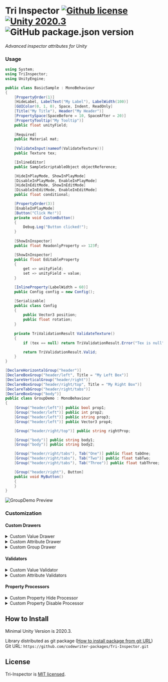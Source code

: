 # Tri Inspector [![Github license](https://img.shields.io/github/license/codewriter-packages/Tri-Inspector.svg?style=flat-square)](#) [![Unity 2020.3](https://img.shields.io/badge/Unity-2020.3+-2296F3.svg?style=flat-square)](#) ![GitHub package.json version](https://img.shields.io/github/package-json/v/codewriter-packages/Tri-Inspector?style=flat-square)
_Advanced inspector attributes for Unity_

### Usage

```csharp
using System;
using TriInspector;
using UnityEngine;

public class BasicSample : MonoBehaviour
{
    [PropertyOrder(1)]
    [HideLabel, LabelText("My Label"), LabelWidth(100)]
    [GUIColor(0, 1, 0), Space, Indent, ReadOnly]
    [Title("My Title"), Header("My Header")]
    [PropertySpace(SpaceBefore = 10, SpaceAfter = 20)]
    [PropertyTooltip("My Tooltip")]
    public float unityField;
    
    [Required]
    public Material mat;
    
    [ValidateInput(nameof(ValidateTexture))]
    public Texture tex;

    [InlineEditor]
    public SampleScriptableObject objectReference;

    [HideInPlayMode, ShowInPlayMode]
    [DisableInPlayMode, EnableInPlayMode]
    [HideInEditMode, ShowInEditMode]
    [DisableInEditMode, EnableInEditMode]
    public float conditional;

    [PropertyOrder(3)]
    [EnableInPlayMode]
    [Button("Click Me!")]
    private void CustomButton()
    {
        Debug.Log("Button clicked!");
    }
    
    [ShowInInspector]
    public float ReadonlyProperty => 123f;

    [ShowInInspector]
    public float EditableProperty
    {
        get => unityField;
        set => unityField = value;
    }

    [InlineProperty(LabelWidth = 60)]
    public Config config = new Config();

    [Serializable]
    public class Config
    {
        public Vector3 position;
        public float rotation;
    }
    
    private TriValidationResult ValidateTexture()
    {
        if (tex == null) return TriValidationResult.Error("Tex is null");

        return TriValidationResult.Valid;
    }
}

[DeclareHorizontalGroup("header")]
[DeclareBoxGroup("header/left", Title = "My Left Box")]
[DeclareVerticalGroup("header/right")]
[DeclareBoxGroup("header/right/top", Title = "My Right Box")]
[DeclareTabGroup("header/right/tabs")]
[DeclareBoxGroup("body")]
public class GroupDemo : MonoBehaviour
{
    [Group("header/left")] public bool prop1;
    [Group("header/left")] public int prop2;
    [Group("header/left")] public string prop3;
    [Group("header/left")] public Vector3 prop4;

    [Group("header/right/top")] public string rightProp;

    [Group("body")] public string body1;
    [Group("body")] public string body2;

    [Group("header/right/tabs"), Tab("One")] public float tabOne;
    [Group("header/right/tabs"), Tab("Two")] public float tabTwo;
    [Group("header/right/tabs"), Tab("Three")] public float tabThree;

    [Group("header/right"), Button]
    public void MyButton()
    {
    }
}
```

![GroupDemo Preview](https://user-images.githubusercontent.com/26966368/151707658-2e0c2e33-17d5-4cbb-8f83-d7d394ced6b6.png)

### Customization

#### Custom Drawers

<details>
  <summary>Custom Value Drawer</summary>

```csharp
using TriInspector;
using UnityEditor;
using UnityEngine;

[assembly: RegisterTriValueDrawer(typeof(BoolDrawer), TriDrawerOrder.Fallback)]

public class BoolDrawer : TriValueDrawer<bool>
{
    public override float GetHeight(float width, TriValue<bool> propertyValue, TriElement next)
    {
        return EditorGUIUtility.singleLineHeight;
    }

    public override void OnGUI(Rect position, TriValue<bool> propertyValue, TriElement next)
    {
        var value = propertyValue.Value;

        EditorGUI.BeginChangeCheck();

        value = EditorGUI.Toggle(position, propertyValue.Property.DisplayNameContent, value);

        if (EditorGUI.EndChangeCheck())
        {
            propertyValue.Value = value;
        }
    }
}
```
</details>

<details>
  <summary>Custom Attribute Drawer</summary>

```csharp
using TriInspector;
using UnityEditor;
using UnityEngine;

[assembly: RegisterTriAttributeDrawer(typeof(LabelWidthDrawer), TriDrawerOrder.Decorator)]

public class LabelWidthDrawer : TriAttributeDrawer<LabelWidthAttribute>
{
    public override void OnGUI(Rect position, TriProperty property, TriElement next)
    {
        var oldLabelWidth = EditorGUIUtility.labelWidth;

        EditorGUIUtility.labelWidth = Attribute.Width;
        next.OnGUI(position);
        EditorGUIUtility.labelWidth = oldLabelWidth;
    }
}
```
</details>

<details>
  <summary>Custom Group Drawer</summary>

```csharp
using TriInspector;
using TriInspector.Elements;

[assembly: RegisterTriGroupDrawer(typeof(TriBoxGroupDrawer))]

public class TriBoxGroupDrawer : TriGroupDrawer<DeclareBoxGroupAttribute>
{
    public override TriPropertyCollectionBaseElement CreateElement(DeclareBoxGroupAttribute attribute)
    {
        // ...
    }
}
```
</details>

#### Validators

<details>
  <summary>Custom Value Validator</summary>

```csharp
using TriInspector;

[assembly: RegisterTriValueValidator(typeof(MissingReferenceValidator<>))]

public class MissingReferenceValidator<T> : TriValueValidator<T>
    where T : UnityEngine.Object
{
    public override TriValidationResult Validate(TriValue<T> propertyValue)
    {
        // ...
    }
}
```
</details>

<details>
  <summary>Custom Attribute Validators</summary>

```csharp
using TriInspector;

[assembly: RegisterTriAttributeValidator(typeof(RequiredValidator), ApplyOnArrayElement = true)]

public class RequiredValidator : TriAttributeValidator<RequiredAttribute>
{
    public override TriValidationResult Validate(TriProperty property)
    {
        // ...
    }
}
```
</details>

#### Property Processors

<details>
  <summary>Custom Property Hide Processor</summary>

```csharp
using TriInspector;
using UnityEngine;

[assembly: RegisterTriPropertyHideProcessor(typeof(HideInPlayModeProcessor))]

public class HideInPlayModeProcessor : TriPropertyHideProcessor<HideInPlayModeAttribute>
{
    public override bool IsHidden(TriProperty property)
    {
        return Application.isPlaying;
    }
}
```
</details>

<details>
  <summary>Custom Property Disable Processor</summary>

```csharp
using TriInspector;
using UnityEngine;

[assembly: RegisterTriPropertyDisableProcessor(typeof(DisableInPlayModeProcessor))]

public class DisableInPlayModeProcessor : TriPropertyDisableProcessor<DisableInPlayModeAttribute>
{
    public override bool IsDisabled(TriProperty property)
    {
        return Application.isPlaying;
    }
}
```
</details>

## How to Install
Minimal Unity Version is 2020.3.

Library distributed as git package ([How to install package from git URL](https://docs.unity3d.com/Manual/upm-ui-giturl.html))
<br>Git URL: `https://github.com/codewriter-packages/Tri-Inspector.git`

## License

Tri-Inspector is [MIT licensed](./LICENSE.md).